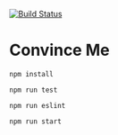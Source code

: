 [![Build Status](https://travis-ci.org/Thrillberg/convince-me.svg?branch=master)](https://travis-ci.org/Thrillberg/convince-me)

# Convince Me

```
npm install
```

```
npm run test
```

```
npm run eslint
```

```
npm run start
```
